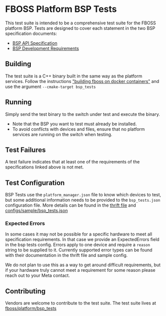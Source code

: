 # FBOSS Platform BSP Tests

This test suite is intended to be a comprehensive test suite for the
FBOSS platform BSP. Tests are designed to cover each statement in the
two BSP specification documents:

* [BSP API Specification](/docs/platform/bsp_api_specification/)
* [BSP Development Requirements](/docs/platform/bsp_development_requirements/)

## Building

The test suite is a C++ binary built in the same way as the platform services.
Follow the instructions ["building fboss on docker containers"](/docs/build/building_fboss_on_docker_containers/)
and use the argument `--cmake-target bsp_tests`

## Running

Simply send the test binary to the switch under test and execute the binary.

* Note that the BSP you want to test must already be installed.
* To avoid conflicts with devices and files, ensure that no platform services
are running on the switch when testing.

## Test Failures

A test failure indicates that at least one of the requirements of the
specifications linked above is not met.

## Test Configuration

BSP Tests use the `platform_manager.json` file to know which devices to test,
but some additional information needs to be provided to the `bsp_tests.json`
configuration file. More details can be found in the [thrift file](https://github.com/facebook/fboss/blob/main/fboss/platform/bsp_tests/bsp_tests_config.thrift)
and [configs/sample/bsp_tests.json](https://github.com/facebook/fboss/tree/main/fboss/platform/configs/sample/bsp_tests.json)

### Expected Errors

In some cases it may not be possible for a specific hardware to meet all
specification requirements. In that case we provide an ExpectedErrors field
in the bsp tests config. Errors apply to one device and require a `reason`
string to be supplied to it. Currently supported error types can be found with
their documentation in the thrift file and sample config.

We do not plan to use this as a way to get around difficult requirements,
but if your hardware truly cannot meet a requirement for some reason please
reach out to your Meta contact.

## Contributing

Vendors are welcome to contribute to the test suite. The test suite lives
at [fboss/platform/bsp_tests](https://github.com/facebook/fboss/tree/main/fboss/platform/bsp_tests/cpp)
